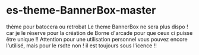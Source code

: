 # es-theme-BannerBox-master
thème pour batocera ou retrobat
Le theme BannerBox ne sera plus dispo !  car je le réserve pour la création de Borne d'arcade pour que ceux ci puisse être unique !!
Attention pour une utilisation personnel vous pouvez encore l'utilisé, mais pour le rsdte non !  il est toujours sous l'icence !!
